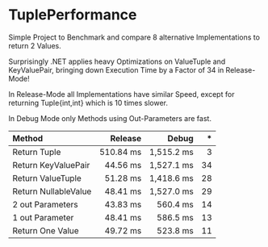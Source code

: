 # TuplePerformance
Simple Project to Benchmark and compare 8 alternative Implementations to return 2 Values. 

Surprisingly .NET applies heavy Optimizations on ValueTuple and KeyValuePair,
bringing down Execution Time by a Factor of 34 in Release-Mode!

In Release-Mode all Implementations have similar Speed, 
except for returning Tuple{int,int} 
which is 10 times slower. 

In Debug Mode only Methods using Out-Parameters are fast. 

|               Method |    Release |      Debug | * |
|:-------------------- |-----------:|-----------:|--:|
|Return Tuple          |  510.84 ms | 1,515.2 ms |  3|
|Return KeyValuePair   |   44.56 ms | 1,527.1 ms | 34|
|Return ValueTuple     |   51.28 ms | 1,418.6 ms | 28|
|Return NullableValue  |   48.41 ms | 1,527.0 ms | 29|
|2 out Parameters      |   43.83 ms |   560.4 ms | 14|
|1 out Parameter       |   48.41 ms |   586.5 ms | 13|
|Return One Value      |   49.72 ms |   523.8 ms | 11|

